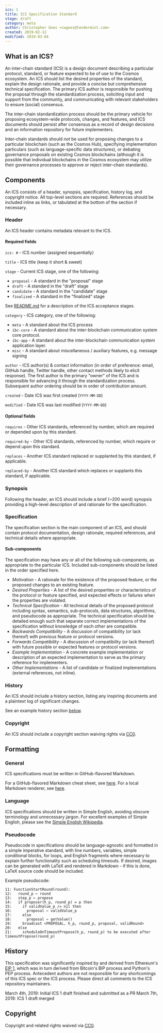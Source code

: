 ```yaml
---
ics: 1
title: ICS Specification Standard
stage: draft
category: meta
author: Christopher Goes <cwgoes@tendermint.com>
created: 2019-02-12
modified: 2019-03-04
---
```


## What is an ICS?

An inter-chain standard (ICS) is a design document describing a particular protocol,
standard, or feature expected to be of use to the Cosmos ecosystem.
An ICS should list the desired properties of the standard, explain the design rationale, and
provide a concise but comprehensive technical specification. The primary ICS author
is responsible for pushing the proposal through the standardization process, soliciting
input and support from the community, and communicating with relevant stakeholders to
ensure (social) consensus.

The inter-chain standardization process should be the primary vehicle for proposing
ecosystem-wide protocols, changes, and features, and ICS documents should persist after
consensus as a record of design decisions and an information repository for future implementers.

Inter-chain standards should *not* be used for proposing changes to a particular blockchain
(such as the Cosmos Hub), specifying implementation particulars (such as language-specific data structures),
or debating governance proposals on existing Cosmos blockchains (although it is possible
that individual blockchains in the Cosmos ecosystem may utilize their governance processes
to approve or reject inter-chain standards).

## Components

An ICS consists of a header, synopsis, specification, history log, and copyright notice. All top-level sections are required.
References should be included inline as links, or tabulated at the bottom of the section if necessary.

### Header

An ICS header contains metadata relevant to the ICS.

#### Required fields

`ics: #` - ICS number (assigned sequentially)

`title` - ICS title (keep it short & sweet)

`stage` - Current ICS stage, one of the following:
- `proposal` - A standard in the "proposal" stage
- `draft` - A standard in the "draft" stage
- `candidate` - A standard in the "candidate" stage
- `finalized` - A standard in the "finalized" stage

See [README.md](../../README.md) for a description of the ICS acceptance stages.

`category` - ICS category, one of the following:
- `meta` - A standard about the ICS process
- `ibc-core` - A standard about the inter-blockchain communication system core protocol.
- `ibc-app` - A standard about the inter-blockchain communication system application layer.
- `misc` - A standard about miscellaneous / auxiliary features, e.g. message signing

`author` - ICS author(s) & contact information (in order of preference: email, GitHub handle, Twitter handle, other contact methods likely to elicit response).
           The first author is the primary "owner" of the ICS and is responsible for advancing it through the standardization process.
           Subsequent author ordering should be in order of contribution amount.

`created` - Date ICS was first created (`YYYY-MM-DD`)

`modified` - Date ICS was last modified (`YYYY-MM-DD`)

#### Optional fields

`requires` - Other ICS standards, referenced by number, which are required or depended upon by this standard.

`required-by` - Other ICS standards, referenced by number, which require or depend upon this standard.

`replaces` - Another ICS standard replaced or supplanted by this standard, if applicable.

`replaced-by` - Another ICS standard which replaces or supplants this standard, if applicable.

### Synopsis

Following the header, an ICS should include a brief (~200 word) synopsis providing a high-level
description of and rationale for the specification.

### Specification

The specification section is the main component of an ICS, and should contain protocol documentation, design rationale,
required references, and technical details where appropriate.

#### Sub-components

The specification may have any or all of the following sub-components, as appropriate to the particular ICS. Included sub-components should be listed in the order specified here.

- *Motivation* - A rationale for the existence of the proposed feature, or the proposed changes to an existing feature.
- *Desired Properties* - A list of the desired properties or characteristics of the protocol or feature specified, and expected effects or failures when the properties are violated.
- *Technical Specification* - All technical details of the proposed protocol including syntax, semantics, sub-protocols, data structures, algorithms, and pseudocode as appropriate.
    The technical specification should be detailed enough such that separate correct implementations of the specification without knowledge of each other are compatible.
- *Backwards Compatibility* - A discussion of compatibility (or lack thereof) with previous feature or protocol versions.
- *Forwards Compatibility* - A discussion of compatibility (or lack thereof) with future possible or expected features or protocol versions.
- *Example Implementation* - A concrete example implementation or description of an expected implementation to serve as the primary reference for implementers.
- *Other Implementations* - A list of candidate or finalized implementations (external references, not inline).

### History

An ICS should include a history section, listing any inspiring documents and a plaintext log of significant changes.

See an example history section [below](#history-1).

### Copyright

An ICS should include a copyright section waiving rights via [CC0](https://creativecommons.org/publicdomain/zero/1.0/).

## Formatting

### General

ICS specifications must be written in GitHub-flavored Markdown.

For a GitHub-flavored Markdown cheat sheet, see [here](https://github.com/adam-p/markdown-here/wiki/Markdown-Cheatsheet). For a local Markdown renderer, see [here](https://github.com/joeyespo/grip).

### Language

ICS specifications should be written in Simple English, avoiding obscure terminology and unnecessary jargon. For excellent examples of Simple English, please see the [Simple English Wikipedia](https://simple.wikipedia.org/wiki/Main_Page).

### Pseudocode

Pseudocode in specifications should be language-agnostic and formatted in a simple imperative standard, with line numbers, variables, simple conditional blocks, for loops, and
English fragments where necessary to explain further functionality such as scheduling timeouts. If desired, images can be generated with LaTeX and rendered in Markdown - if this
is done, LaTeX source code should be included.

Example pseudocode:

```
11: FunctionStartRound(round):
12:   round_p ← round
13:   step_p ← propose
14:   if proposer(h_p, round_p) = p then
15:     if validValue_p /= nil then
16:       proposal ← validValue_p
17:     else
18:       proposal ← getValue()
19:     broadcast <PROPOSAL, h_p, round_p, proposal, validRound>
20:   else
21:     scheduleOnTimeoutPropose(h_p, round_p) to be executed after timeoutPropose(round_p)
```

## History

This specification was significantly inspired by and derived from Ethereum's [EIP 1](https://github.com/ethereum/EIPs/blob/master/EIPS/eip-1.md), which
was in turn derived from Bitcoin's BIP process and Python's PEP process. Antecedent authors are not responsible for any shortcomings of this ICS spec or
the ICS process. Please direct all comments to the ICS repository maintainers.

March 4th, 2019: Initial ICS 1 draft finished and submitted as a PR
March 7th, 2019: ICS 1 draft merged

## Copyright

Copyright and related rights waived via [CC0](https://creativecommons.org/publicdomain/zero/1.0/).
